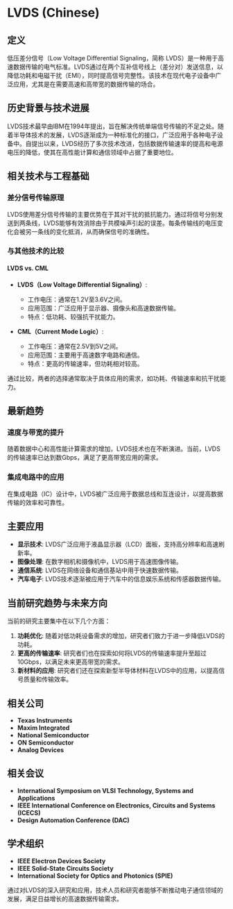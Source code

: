 # LVDS (Chinese)

## 定义

低压差分信号（Low Voltage Differential Signaling，简称 LVDS）是一种用于高速数据传输的电气标准。LVDS通过在两个互补信号线上（差分对）发送信息，以降低功耗和电磁干扰（EMI），同时提高信号完整性。该技术在现代电子设备中广泛应用，尤其是在需要高速和高带宽的数据传输的场合。

## 历史背景与技术进展

LVDS技术最早由IBM在1994年提出，旨在解决传统单端信号传输的不足之处。随着半导体技术的发展，LVDS逐渐成为一种标准化的接口，广泛应用于各种电子设备中。自提出以来，LVDS经历了多次技术改进，包括数据传输速率的提高和电源电压的降低，使其在高性能计算和通信领域中占据了重要地位。

## 相关技术与工程基础

### 差分信号传输原理

LVDS使用差分信号传输的主要优势在于其对干扰的抵抗能力。通过将信号分别发送到两条线，LVDS能够有效消除由于共模噪声引起的误差。每条传输线的电压变化会被另一条线的变化抵消，从而确保信号的准确性。

### 与其他技术的比较

#### LVDS vs. CML

- **LVDS（Low Voltage Differential Signaling）**:
  - 工作电压：通常在1.2V至3.6V之间。
  - 应用范围：广泛应用于显示器、摄像头和高速数据传输。
  - 特点：低功耗、较强抗干扰能力。

- **CML（Current Mode Logic）**:
  - 工作电压：通常在2.5V到5V之间。
  - 应用范围：主要用于高速数字电路和通信。
  - 特点：更高的传输速率，但功耗相对较高。

通过比较，两者的选择通常取决于具体应用的需求，如功耗、传输速率和抗干扰能力。

## 最新趋势

### 速度与带宽的提升

随着数据中心和高性能计算需求的增加，LVDS技术也在不断演进。当前，LVDS的传输速率已达到数Gbps，满足了更高带宽应用的需求。

### 集成电路中的应用

在集成电路（IC）设计中，LVDS被广泛应用于数据总线和互连设计，以提高数据传输的效率和可靠性。

## 主要应用

- **显示技术**: LVDS广泛应用于液晶显示器（LCD）面板，支持高分辨率和高速刷新率。
- **图像处理**: 在数字相机和摄像机中，LVDS用于高速图像传输。
- **通信系统**: LVDS在网络设备和通信基站中用于快速数据传输。
- **汽车电子**: LVDS技术逐渐被应用于汽车中的信息娱乐系统和传感器数据传输。

## 当前研究趋势与未来方向

当前的研究主要集中在以下几个方面：

1. **功耗优化**: 随着对低功耗设备需求的增加，研究者们致力于进一步降低LVDS的功耗。
2. **更高的传输速率**: 研究者们也在探索如何将LVDS的传输速率提升至超过10Gbps，以满足未来更高带宽的需求。
3. **新材料的应用**: 研究者们还在探索新型半导体材料在LVDS中的应用，以提高信号质量和传输效率。

## 相关公司

- **Texas Instruments**
- **Maxim Integrated**
- **National Semiconductor**
- **ON Semiconductor**
- **Analog Devices**

## 相关会议

- **International Symposium on VLSI Technology, Systems and Applications** 
- **IEEE International Conference on Electronics, Circuits and Systems (ICECS)**
- **Design Automation Conference (DAC)**

## 学术组织

- **IEEE Electron Devices Society**
- **IEEE Solid-State Circuits Society**
- **International Society for Optics and Photonics (SPIE)**

通过对LVDS的深入研究和应用，技术人员和研究者能够不断推动电子通信领域的发展，满足日益增长的高速数据传输需求。